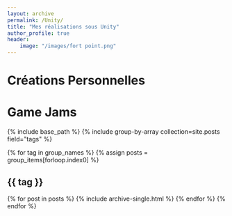 ```yaml
---
layout: archive
permalink: /Unity/
title: "Mes réalisations sous Unity"
author_profile: true
header: 
    image: "/images/fort point.png"
---
```


# Créations Personnelles

# Game Jams

<!-- Copy the code below and put it on the page where your projects will all be listed. -->

{% include base_path %}
{% include group-by-array collection=site.posts field="tags" %}

{% for tag in group_names %}
  {% assign posts = group_items[forloop.index0] %}
  <h2 id="{{ tag | slugify }}" class="archive__subtitle">{{ tag }}</h2>
  {% for post in posts %}
    {% include archive-single.html %}
  {% endfor %}
{% endfor %}